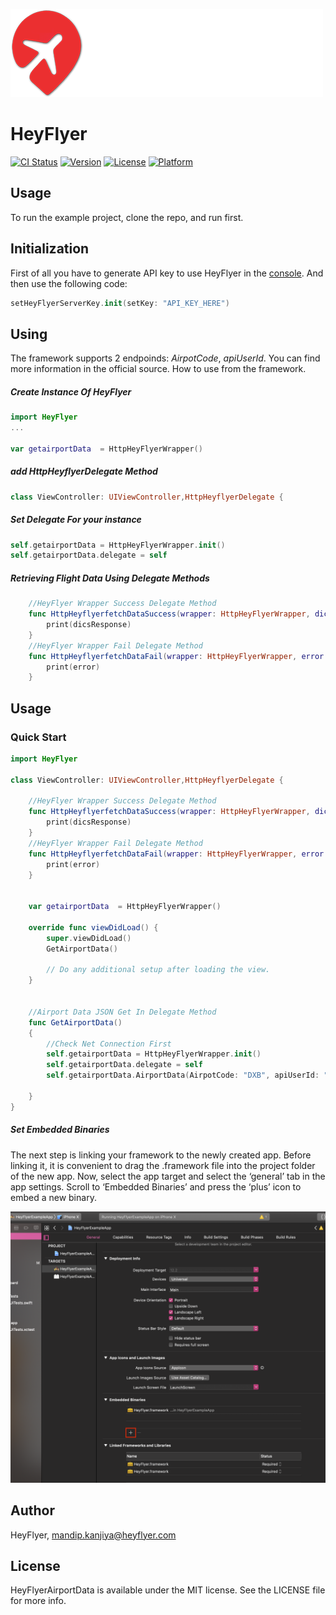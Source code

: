 ![](Logo/PNG/header.png)


# HeyFlyer

[![CI Status](https://img.shields.io/travis/icanpunit/HeyFlyerAirportData.svg?style=flat)](https://travis-ci.org/icanpunit/HeyFlyerAirportData)
[![Version](https://img.shields.io/cocoapods/v/HeyFlyerAirportData.svg?style=flat)](https://cocoapods.org/pods/HeyFlyerAirportData)
[![License](https://img.shields.io/cocoapods/l/HeyFlyerAirportData.svg?style=flat)](https://cocoapods.org/pods/HeyFlyerAirportData)
[![Platform](https://img.shields.io/cocoapods/p/HeyFlyerAirportData.svg?style=flat)](https://cocoapods.org/pods/HeyFlyerAirportData)

## Usage

To run the example project, clone the repo, and run  first.

## Initialization

First of all you have to generate API key to use HeyFlyer in the <a href="https://www.heyflyer.com/e/">console</a>.
And then use the following code:
```swift
setHeyFlyerServerKey.init(setKey: "API_KEY_HERE")
```

## Using

The framework supports 2 endpoinds: <i>AirpotCode</i>, <i>apiUserId</i>. You can find more information in the official source. How to use from the framework.

##### Create Instance Of HeyFlyer
```swift
import HeyFlyer
...

var getairportData  = HttpHeyFlyerWrapper()
```

##### add HttpHeyflyerDelegate Method 

```swift
class ViewController: UIViewController,HttpHeyflyerDelegate {
```

##### Set Delegate For your instance 

```swift
self.getairportData = HttpHeyFlyerWrapper.init()
self.getairportData.delegate = self
```


##### Retrieving Flight Data Using Delegate Methods

```swift
    //HeyFlyer Wrapper Success Delegate Method
    func HttpHeyflyerfetchDataSuccess(wrapper: HttpHeyFlyerWrapper, dicsResponse: NSMutableDictionary) {
        print(dicsResponse)
    }
    //HeyFlyer Wrapper Fail Delegate Method
    func HttpHeyflyerfetchDataFail(wrapper: HttpHeyFlyerWrapper, error: NSError) {
        print(error)
    }
```
## Usage

### Quick Start

```swift
import HeyFlyer

class ViewController: UIViewController,HttpHeyflyerDelegate {
    
    //HeyFlyer Wrapper Success Delegate Method
    func HttpHeyflyerfetchDataSuccess(wrapper: HttpHeyFlyerWrapper, dicsResponse: NSMutableDictionary) {
        print(dicsResponse)
    }
    //HeyFlyer Wrapper Fail Delegate Method
    func HttpHeyflyerfetchDataFail(wrapper: HttpHeyFlyerWrapper, error: NSError) {
        print(error)
    }
    
    
    var getairportData  = HttpHeyFlyerWrapper()
    
    override func viewDidLoad() {
        super.viewDidLoad()
        GetAirportData()
       
        // Do any additional setup after loading the view.
    }
    
    
    //Airport Data JSON Get In Delegate Method
    func GetAirportData()
    {
        //Check Net Connection First
        self.getairportData = HttpHeyFlyerWrapper.init()
        self.getairportData.delegate = self
        self.getairportData.AirportData(AirpotCode: "DXB", apiUserId: "1")
        
    }
}
```
##### Set Embedded Binaries

The next step is linking your framework to the newly created app. Before linking it, it is convenient to drag the .framework file into the project folder of the new app. Now, select the app target and select the ‘general’ tab in the app settings. Scroll to ‘Embedded Binaries’ and press the ‘plus’ icon to embed a new binary.

![](Logo/PNG/screenAmbed.png)



## Author

HeyFlyer, mandip.kanjiya@heyflyer.com

## License

HeyFlyerAirportData is available under the MIT license. See the LICENSE file for more info.
